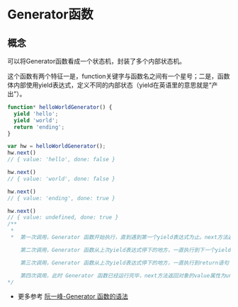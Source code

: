 # Generator函数

## 概念
可以将Generator函数看成一个状态机，封装了多个内部状态机。

这个函数有两个特征一是，function关键字与函数名之间有一个星号；二是，函数体内部使用yield表达式，定义不同的内部状态（yield在英语里的意思就是“产出”）。
```js
function* helloWorldGenerator() {
  yield 'hello';
  yield 'world';
  return 'ending';
}

var hw = helloWorldGenerator();
hw.next()
// { value: 'hello', done: false }

hw.next()
// { value: 'world', done: false }

hw.next()
// { value: 'ending', done: true }

hw.next()
// { value: undefined, done: true }
/**
 * 
 *  第一次调用，Generator 函数开始执行，直到遇到第一个yield表达式为止。next方法返回一个对象，它的value属性就是当前yield表达式的值hello，done属性的值false，表示遍历还没有结束。

    第二次调用，Generator 函数从上次yield表达式停下的地方，一直执行到下一个yield表达式。next方法返回的对象的value属性就是当前yield表达式的值world，done属性的值false，表示遍历还没有结束。

    第三次调用，Generator 函数从上次yield表达式停下的地方，一直执行到return语句（如果没有return语句，就执行到函数结束）。next方法返回的对象的value属性，就是紧跟在return语句后面的表达式的值（如果没有return语句，则value属性的值为undefined），done属性的值true，表示遍历已经结束。

    第四次调用，此时 Generator 函数已经运行完毕，next方法返回对象的value属性为undefined，done属性为true。以后再调用next方法，返回的都是这个值。
*/
```

- 更多参考 <a href="http://es6.ruanyifeng.com/#docs/generator">阮一峰-Generator 函数的语法</a>

